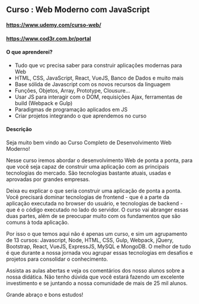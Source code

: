 ## Curso : Web Moderno com JavaScript
#### https://www.udemy.com/curso-web/
#### https://www.cod3r.com.br/portal

#### O que aprenderei?

- Tudo que vc precisa saber para construir aplicações modernas para Web
- HTML, CSS, JavaScript, React, VueJS, Banco de Dados e muito mais
- Base sólida de Javascript com os novos recursos da linguagem
- Funções, Objetos, Array, Prototype, Clousure...
- Usar JS para interagir com o DOM, requisições Ajax, ferramentas de build (Webpack e Gulp)
- Paradigmas de programação aplicados em JS
- Criar projetos integrando o que aprendemos no curso

#### Descrição

Seja muito bem vindo ao Curso Completo de Desenvolvimento Web Moderno!

Nesse curso iremos abordar o desenvolvimento Web de ponta a ponta, para que você seja capaz de construir uma aplicação com as principais tecnologias do mercado. São tecnologias bastante atuais, usadas e aprovadas por grandes empresas.

Deixa eu explicar o que seria construir uma aplicação de ponta a ponta. Você precisará dominar tecnologias de frontend - que é a parte da aplicação executada no browser do usuário, e tecnologias de backend - que é o código executado no lado do servidor. O curso vai abranger essas duas partes, além de se preocupar muito com os fundamentos que são comuns à toda aplicação.

Por isso o que temos aqui não é apenas um curso, e sim um agrupamento de 13 cursos: Javascript, Node, HTML, CSS, Gulp, Webpack, jQuery, Bootstrap, React, VueJS, ExpressJS, MySQL e MongoDB. O melhor de tudo é que durante a nossa jornada vou agrupar essas tecnologias em desafios e projetos para consolidar o conhecimento.

Assista as aulas abertas e veja os comentários dos nosso alunos sobre a nossa didática. Não tenho dúvida que você estará fazendo um excelente investimento e se juntando a nossa comunidade de mais de 25 mil alunos.

Grande abraço e bons estudos!